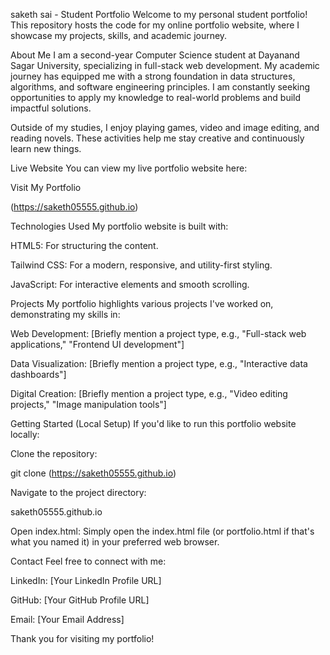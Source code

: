 saketh sai - Student Portfolio
Welcome to my personal student portfolio! This repository hosts the code for my online portfolio website, where I showcase my projects, skills, and academic journey.

About Me
I am a second-year Computer Science student at Dayanand Sagar University, specializing in full-stack web development. My academic journey has equipped me with a strong foundation in data structures, algorithms, and software engineering principles. I am constantly seeking opportunities to apply my knowledge to real-world problems and build impactful solutions.

Outside of my studies, I enjoy playing games, video and image editing, and reading novels. These activities help me stay creative and continuously learn new things.

Live Website
You can view my live portfolio website here:

Visit My Portfolio

(https://saketh05555.github.io)

Technologies Used
My portfolio website is built with:

HTML5: For structuring the content.

Tailwind CSS: For a modern, responsive, and utility-first styling.

JavaScript: For interactive elements and smooth scrolling.

Projects
My portfolio highlights various projects I've worked on, demonstrating my skills in:

Web Development: [Briefly mention a project type, e.g., "Full-stack web applications," "Frontend UI development"]

Data Visualization: [Briefly mention a project type, e.g., "Interactive data dashboards"]

Digital Creation: [Briefly mention a project type, e.g., "Video editing projects," "Image manipulation tools"]

Getting Started (Local Setup)
If you'd like to run this portfolio website locally:

Clone the repository:

git clone (https://saketh05555.github.io)

Navigate to the project directory:

saketh05555.github.io

Open index.html:
Simply open the index.html file (or portfolio.html if that's what you named it) in your preferred web browser.

Contact
Feel free to connect with me:

LinkedIn: [Your LinkedIn Profile URL]

GitHub: [Your GitHub Profile URL]

Email: [Your Email Address]

Thank you for visiting my portfolio!
